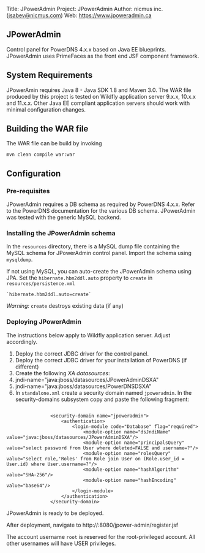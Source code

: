 Title: JPowerAdmin
Project: JPowerAdmin
Author: nicmus inc. (jsabev@nicmus.com)
Web: https://www.jpoweradmin.ca

## JPowerAdmin

Control panel for PowerDNS 4.x.x based on Java EE blueprints. JPowerAdmin uses 
PrimeFaces as the front end JSF component framework. 

## System Requirements

JPowerAmin requires Java 8 - Java SDK 1.8 and Maven 3.0. The WAR file 
produced by this project is tested on Wildfly application server 9.x.x, 10.x.x
and 11.x.x. Other Java EE compliant application servers should work with 
minimal configuration changes.

## Building the WAR file

The WAR file can be build by invoking
	
	mvn clean compile war:war

## Configuration

### Pre-requisites

JPowerAdmin requires a DB schema as required by PowerDNS 4.x.x. Refer to the
PowerDNS documentation for the various DB schema. JPowerAdmin was tested with 
the generic MySQL backend. 

### Installing the JPowerAdmin schema

In the `resources` directory, there is a MySQL dump file containing the MySQL 
schema for JPowerAdmin control panel. Import the schema using `mysqldump`.

If not using MySQL, you can auto-create the JPowerAdmin schema using JPA. Set 
the `hibernate.hbm2ddl.auto` property to `create` in `resources/persistence.xml`

	`hibernate.hbm2ddl.auto=create`

*Warning:* `create` destroys existing data (if any)

### Deploying JPowerAdmin

The instructions below apply to Wildfly application server. Adjust accordingly.

1. Deploy the correct JDBC driver for the control panel.
2. Deploy the correct JDBC driver for your installation of PowerDNS (if different)
3. Create the following *XA datasources*:
 1. jndi-name="java:jboss/datasources/JPowerAdminDSXA"
 2. jndi-name="java:jboss/datasources/PowerDNSDSXA"
4. In `standalone.xml` create a security domain named `jpoweradmin`. In the 
security-domains subsystem copy and paste the following fragment:
```

                <security-domain name="jpoweradmin">
                    <authentication>
                        <login-module code="Database" flag="required">
                            <module-option name="dsJndiName" value="java:jboss/datasources/JPowerAdminDSXA"/>
                            <module-option name="principalsQuery" value="select password from User where deleted=FALSE and username=?"/>
                            <module-option name="rolesQuery" value="select role,'Roles' from Role join User on (Role.user_id = User.id) where User.username=?"/>
                            <module-option name="hashAlgorithm" value="SHA-256"/>
                            <module-option name="hashEncoding" value="base64"/>
                        </login-module>
                    </authentication>
                </security-domain>

```

JPowerAdmin is ready to be deployed. 

After deployment, navigate to http://<hostname>:8080/jpower-admin/register.jsf

The account username `root` is reserved for the root-privileged account.
All other usernames will have USER privileges.

